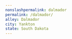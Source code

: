 ```yaml
---
﻿nonslashpermalink: dalmador
permalink: /dalmador/
alley: Dalmador
city: Yankton
state: South Dakota
---
```

